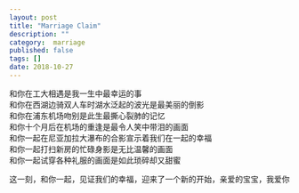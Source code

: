 ```yaml
---
layout: post
title: "Marriage Claim"
description: ""
category:  marriage
published: false
tags: []
date: 2018-10-27
---
```


和你在工大相遇是我一生中最幸运的事   
和你在西湖边骑双人车时湖水泛起的波光是最美丽的倒影    
和你在浦东机场吻别是此生最撕心裂肺的记忆    
和你十个月后在机场的重逢是最令人笑中带泪的画面    
和你一起在尼亚加拉大瀑布的合影宣示着我们在一起的幸福   
和你一起打扫新房的忙碌身影是无比温馨的画面    
和你一起试穿各种礼服的画面是如此琐碎却又甜蜜    

这一刻，和你一起，见证我们的幸福，迎来了一个新的开始，亲爱的宝宝，我爱你
